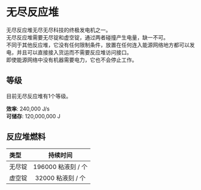 # 无尽反应堆

无尽反应堆无尽无尽科技的终极发电机之一。  
无尽反应堆需要无尽锭和虚空锭，通过两者碰撞产生电量，缺一不可。  
不同于其他反应堆，它没有任何限制条件，放置在任何连入能源网络地方都可以发电，并且可以直接接入货运而不需要反应堆访问接口。  
即使能源网络中没有机器需要电力，它也不会停止工作。  

## 等级

目前无尽反应堆有1个等级。

**效率**: 240,000 J/s  
**可储存**: 120,000,000 J

## 反应堆燃料

| 类型  | 持续时间 |
| :--- | :-: |
| 无尽锭 | 196000 粘液刻 / 个 | 
| 虚空锭 | 32000 粘液刻 / 个 |
